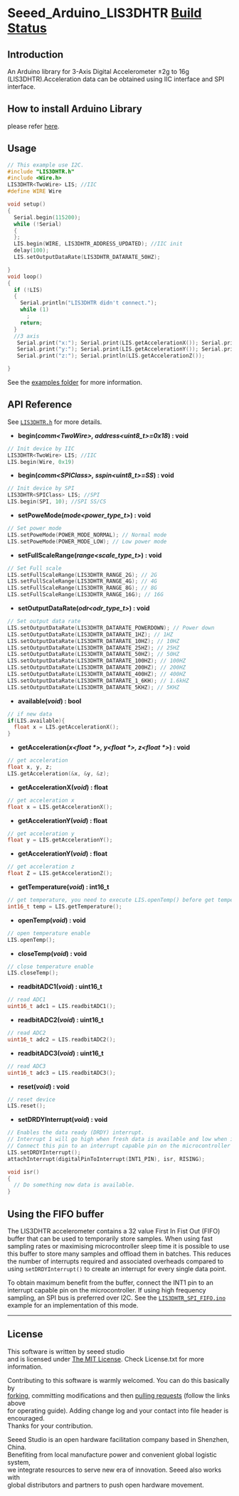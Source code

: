 # Seeed_Arduino_LIS3DHTR  [Build Status](https://travis-ci.com/Seeed-Studio/Seeed_Arduino_LIS3DHTR)
## Introduction 
An Arduino library for 3-Axis Digital Accelerometer ±2g to 16g (LIS3DHTR).Acceleration data can be obtained using IIC interface and SPI interface.
## How to install  Arduino Library
please refer [here](https://wiki.seeedstudio.com/How_to_install_Arduino_Library/).

## Usage

```C++
// This example use I2C.
#include "LIS3DHTR.h"
#include <Wire.h>
LIS3DHTR<TwoWire> LIS; //IIC
#define WIRE Wire

void setup()
{
  Serial.begin(115200);
  while (!Serial)
  {
  };
  LIS.begin(WIRE, LIS3DHTR_ADDRESS_UPDATED); //IIC init
  delay(100);
  LIS.setOutputDataRate(LIS3DHTR_DATARATE_50HZ);

}
void loop()
{
  if (!LIS)
  {
    Serial.println("LIS3DHTR didn't connect.");
    while (1)
      ;
    return;
  }
  //3 axis
   Serial.print("x:"); Serial.print(LIS.getAccelerationX()); Serial.print("  ");
   Serial.print("y:"); Serial.print(LIS.getAccelerationY()); Serial.print("  ");
   Serial.print("z:"); Serial.println(LIS.getAccelerationZ());

}
```

See the [examples folder](./examples/) for more information.

## API Reference
See [`LIS3DHTR.h`](./src/LIS3DHTR.h) for more details.

- **begin(*comm\<TwoWire\>, address\<uint8_t\>=0x18*) : void**
```C++
// Init device by IIC
LIS3DHTR<TwoWire> LIS; //IIC
LIS.begin(Wire, 0x19)
```

- **begin(*comm\<SPIClass\>, sspin\<uint8_t\>=SS*) : void** 
```C++
// Init device by SPI
LIS3DHTR<SPIClass> LIS; //SPI
LIS.begin(SPI, 10); //SPI SS/CS
```

- **setPoweMode(*mode\<power_type_t\>*) : void**
```C++
// Set power mode
LIS.setPoweMode(POWER_MODE_NORMAL); // Normal mode
LIS.setPoweMode(POWER_MODE_LOW); // Low power mode
```

- **setFullScaleRange(*range\<scale_type_t\>*) : void**
```C++
// Set Full scale
LIS.setFullScaleRange(LIS3DHTR_RANGE_2G); // 2G
LIS.setFullScaleRange(LIS3DHTR_RANGE_4G); // 4G
LIS.setFullScaleRange(LIS3DHTR_RANGE_8G); // 8G
LIS.setFullScaleRange(LIS3DHTR_RANGE_16G); // 16G
```

- **setOutputDataRate(*odr\<odr_type_t\>*) : void**
```C++
// Set output data rate
LIS.setOutputDataRate(LIS3DHTR_DATARATE_POWERDOWN); // Power down
LIS.setOutputDataRate(LIS3DHTR_DATARATE_1HZ); // 1HZ
LIS.setOutputDataRate(LIS3DHTR_DATARATE_10HZ); // 10HZ
LIS.setOutputDataRate(LIS3DHTR_DATARATE_25HZ); // 25HZ
LIS.setOutputDataRate(LIS3DHTR_DATARATE_50HZ); // 50HZ
LIS.setOutputDataRate(LIS3DHTR_DATARATE_100HZ); // 100HZ
LIS.setOutputDataRate(LIS3DHTR_DATARATE_200HZ); // 200HZ
LIS.setOutputDataRate(LIS3DHTR_DATARATE_400HZ); // 400HZ
LIS.setOutputDataRate(LIS3DHTR_DATARATE_1_6KH); // 1.6kHZ
LIS.setOutputDataRate(LIS3DHTR_DATARATE_5KHZ); // 5KHZ
```

- **available(*void*) : bool**
```C++
// if new data
if(LIS.available){
  float x = LIS.getAccelerationX();
}
```

- **getAcceleration(*x\<float \*\>, y\<float \*\>, z\<float \*\>*) : void**
```C++
// get acceleration
float x, y, z;
LIS.getAcceleration(&x, &y, &z);
```

- **getAccelerationX(*void*) : float**
```C++
// get acceleration x
float x = LIS.getAccelerationX();
```

- **getAccelerationY(*void*) : float**
```C++
// get acceleration y
float y = LIS.getAccelerationY();
```

- **getAccelerationY(*void*) : float**
```C++
// get acceleration z
float Z = LIS.getAccelerationZ();
```

- **getTemperature(*void*) : int16_t**
```C++
// get temperature, you need to execute LIS.openTemp() before get temperature
int16_t temp = LIS.getTemperature();
```

- **openTemp(*void*) : void**
```C++
// open temperature enable
LIS.openTemp();
```

- **closeTemp(*void*) : void**
```C++
// close temperature enable
LIS.closeTemp();
```

- **readbitADC1(*void*) : uint16_t**
```C++
// read ADC1
uint16_t adc1 = LIS.readbitADC1();
```

- **readbitADC2(*void*) : uint16_t**
```C++
// read ADC2
uint16_t adc2 = LIS.readbitADC2();
```

- **readbitADC3(*void*) : uint16_t**
```C++
// read ADC3
uint16_t adc3 = LIS.readbitADC3();
```

- **reset(*void*) : void**
```C++
// reset device
LIS.reset();
```
- **setDRDYInterrupt(*void*) : void**
```C++
// Enables the data ready (DRDY) interrupt.
// Interrupt 1 will go high when fresh data is available and low when it is read.
// Connect this pin to an interrupt capable pin on the microcontroller for maximum benefit.
LIS.setDRDYInterrupt();
attachInterrupt(digitalPinToInterrupt(INT1_PIN), isr, RISING);

void isr()
{
  // Do something now data is available.
}
```

## Using the FIFO buffer
The LIS3DHTR accelerometer contains a 32 value First In Fist Out (FIFO) buffer that can be used to temporarily store samples. When using fast sampling rates or maximising microcontroller sleep time it is possible to use this buffer to store many samples and offload them in batches. This reduces the number of interrupts required and associated overheads compared to using `setDRDYInterrupt()` to create an interrupt for every single data point.

To obtain maximum benefit from the buffer, connect the INT1 pin to an interrupt capable pin on the microcontroller. If using high frequency sampling, an SPI bus is preferred over I2C. See the [`LIS3DHTR_SPI_FIFO.ino`](./examples/LIS3DHTR_SPI_FIFO/LIS3DHTR_SPI_FIFO.ino) example for an implementation of this mode.

----
## License
This software is written by seeed studio<br>
and is licensed under [The MIT License](http://opensource.org/licenses/mit-license.php). Check License.txt for more information.<br>

Contributing to this software is warmly welcomed. You can do this basically by<br>
[forking](https://help.github.com/articles/fork-a-repo), committing modifications and then [pulling requests](https://help.github.com/articles/using-pull-requests) (follow the links above<br>
for operating guide). Adding change log and your contact into file header is encouraged.<br>
Thanks for your contribution.

Seeed Studio is an open hardware facilitation company based in Shenzhen, China. <br>
Benefiting from local manufacture power and convenient global logistic system, <br>
we integrate resources to serve new era of innovation. Seeed also works with <br>
global distributors and partners to push open hardware movement.<br>
